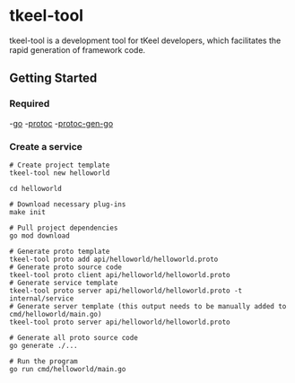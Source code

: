 # tkeel-tool

tkeel-tool is a development tool for tKeel developers, which facilitates the rapid generation of framework code.

## Getting Started
### Required
-[go](https://golang.org/dl/)
-[protoc](https://github.com/protocolbuffers/protobuf)
-[protoc-gen-go](https://github.com/protocolbuffers/protobuf-go)


### Create a service
```
# Create project template
tkeel-tool new helloworld

cd helloworld

# Download necessary plug-ins
make init

# Pull project dependencies
go mod download

# Generate proto template
tkeel-tool proto add api/helloworld/helloworld.proto
# Generate proto source code
tkeel-tool proto client api/helloworld/helloworld.proto
# Generate service template
tkeel-tool proto server api/helloworld/helloworld.proto -t internal/service
# Generate server template (this output needs to be manually added to cmd/helloworld/main.go)
tkeel-tool proto server api/helloworld/helloworld.proto

# Generate all proto source code
go generate ./...

# Run the program
go run cmd/helloworld/main.go
```